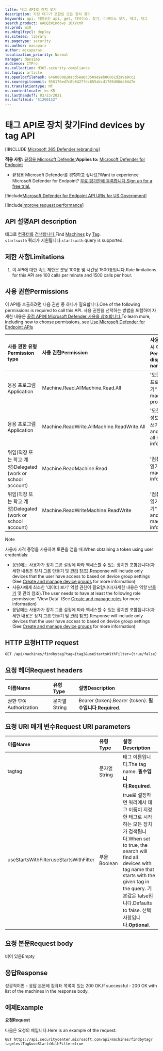 ```yaml
---
title: 태그 API로 장치 찾기
description: 지정 태그가 포함된 모든 장치 찾기
keywords: api, 지원되는 api, get, 디바이스, 찾기, 디바이스 찾기, 태그, 태그
search.product: eADQiWindows 10XVcnh
ms.prod: w10
ms.mktglfcycl: deploy
ms.sitesec: library
ms.pagetype: security
ms.author: macapara
author: mjcaparas
localization_priority: Normal
manager: dansimp
audience: ITPro
ms.collection: M365-security-compliance
ms.topic: article
ms.openlocfilehash: 6460860828acd5ea0c3509e9eb06061d2a9a0cc2
ms.sourcegitcommit: 956176ed7c8b8427fdc655abcd1709d86da9447e
ms.translationtype: MT
ms.contentlocale: ko-KR
ms.lasthandoff: 03/23/2021
ms.locfileid: "51200152"
---
```

# <a name="find-devices-by-tag-api"></a><span data-ttu-id="0b717-104">태그 API로 장치 찾기</span><span class="sxs-lookup"><span data-stu-id="0b717-104">Find devices by tag API</span></span>

[!INCLUDE [Microsoft 365 Defender rebranding](../../includes/microsoft-defender.md)]


<span data-ttu-id="0b717-105">**적용 사항:** [끝점용 Microsoft Defender](https://go.microsoft.com/fwlink/?linkid=2154037)</span><span class="sxs-lookup"><span data-stu-id="0b717-105">**Applies to:** [Microsoft Defender for Endpoint](https://go.microsoft.com/fwlink/?linkid=2154037)</span></span>

- <span data-ttu-id="0b717-106">끝점용 Microsoft Defender를 경험하고 싶나요?</span><span class="sxs-lookup"><span data-stu-id="0b717-106">Want to experience Microsoft Defender for Endpoint?</span></span> [<span data-ttu-id="0b717-107">무료 평가판에 등록합니다.</span><span class="sxs-lookup"><span data-stu-id="0b717-107">Sign up for a free trial.</span></span>](https://www.microsoft.com/microsoft-365/windows/microsoft-defender-atp?ocid=docs-wdatp-exposedapis-abovefoldlink) 

[!include[Microsoft Defender for Endpoint API URIs for US Government](../../includes/microsoft-defender-api-usgov.md)]

[!include[Improve request performance](../../includes/improve-request-performance.md)]


## <a name="api-description"></a><span data-ttu-id="0b717-108">API 설명</span><span class="sxs-lookup"><span data-stu-id="0b717-108">API description</span></span>
<span data-ttu-id="0b717-109">태그로 [컴퓨터를](machine.md) [검색합니다.](machine-tags.md)</span><span class="sxs-lookup"><span data-stu-id="0b717-109">Find [Machines](machine.md) by [Tag](machine-tags.md).</span></span>
<br><span data-ttu-id="0b717-110">```startswith``` 쿼리가 지원됩니다.</span><span class="sxs-lookup"><span data-stu-id="0b717-110">```startswith``` query is supported.</span></span> 

## <a name="limitations"></a><span data-ttu-id="0b717-111">제한 사항</span><span class="sxs-lookup"><span data-stu-id="0b717-111">Limitations</span></span>
1. <span data-ttu-id="0b717-112">이 API에 대한 속도 제한은 분당 100통 및 시간당 1500통입니다.</span><span class="sxs-lookup"><span data-stu-id="0b717-112">Rate limitations for this API are 100 calls per minute and 1500 calls per hour.</span></span>


## <a name="permissions"></a><span data-ttu-id="0b717-113">사용 권한</span><span class="sxs-lookup"><span data-stu-id="0b717-113">Permissions</span></span>
<span data-ttu-id="0b717-114">이 API를 호출하려면 다음 권한 중 하나가 필요합니다.</span><span class="sxs-lookup"><span data-stu-id="0b717-114">One of the following permissions is required to call this API.</span></span> <span data-ttu-id="0b717-115">사용 권한을 선택하는 방법을 포함하여 자세한 내용은 [끝점 API에 Microsoft Defender 사용을 참조합니다.](apis-intro.md)</span><span class="sxs-lookup"><span data-stu-id="0b717-115">To learn more, including how to choose permissions, see [Use Microsoft Defender for Endpoint APIs](apis-intro.md)</span></span>

<span data-ttu-id="0b717-116">사용 권한 유형</span><span class="sxs-lookup"><span data-stu-id="0b717-116">Permission type</span></span> |   <span data-ttu-id="0b717-117">사용 권한</span><span class="sxs-lookup"><span data-stu-id="0b717-117">Permission</span></span>  |   <span data-ttu-id="0b717-118">사용 권한 표시 이름</span><span class="sxs-lookup"><span data-stu-id="0b717-118">Permission display name</span></span>
:---|:---|:---
<span data-ttu-id="0b717-119">응용 프로그램</span><span class="sxs-lookup"><span data-stu-id="0b717-119">Application</span></span> |   <span data-ttu-id="0b717-120">Machine.Read.All</span><span class="sxs-lookup"><span data-stu-id="0b717-120">Machine.Read.All</span></span> |  <span data-ttu-id="0b717-121">'모든 컴퓨터 프로필 읽기'</span><span class="sxs-lookup"><span data-stu-id="0b717-121">'Read all machine profiles'</span></span>
<span data-ttu-id="0b717-122">응용 프로그램</span><span class="sxs-lookup"><span data-stu-id="0b717-122">Application</span></span> |   <span data-ttu-id="0b717-123">Machine.ReadWrite.All</span><span class="sxs-lookup"><span data-stu-id="0b717-123">Machine.ReadWrite.All</span></span> | <span data-ttu-id="0b717-124">'모든 컴퓨터 정보 읽기 및 쓰기'</span><span class="sxs-lookup"><span data-stu-id="0b717-124">'Read and write all machine information'</span></span>
<span data-ttu-id="0b717-125">위임(직장 또는 학교 계정)</span><span class="sxs-lookup"><span data-stu-id="0b717-125">Delegated (work or school account)</span></span> | <span data-ttu-id="0b717-126">Machine.Read</span><span class="sxs-lookup"><span data-stu-id="0b717-126">Machine.Read</span></span> | <span data-ttu-id="0b717-127">'컴퓨터 정보 읽기'</span><span class="sxs-lookup"><span data-stu-id="0b717-127">'Read machine information'</span></span>
<span data-ttu-id="0b717-128">위임(직장 또는 학교 계정)</span><span class="sxs-lookup"><span data-stu-id="0b717-128">Delegated (work or school account)</span></span> | <span data-ttu-id="0b717-129">Machine.ReadWrite</span><span class="sxs-lookup"><span data-stu-id="0b717-129">Machine.ReadWrite</span></span> | <span data-ttu-id="0b717-130">'컴퓨터 정보 읽기 및 쓰기'</span><span class="sxs-lookup"><span data-stu-id="0b717-130">'Read and write machine information'</span></span>

>[!Note]
> <span data-ttu-id="0b717-131">사용자 자격 증명을 사용하여 토큰을 얻을 때:</span><span class="sxs-lookup"><span data-stu-id="0b717-131">When obtaining a token using user credentials:</span></span>
> - <span data-ttu-id="0b717-132">응답에는 사용자가 장치 그룹 설정에 따라 액세스할 수 있는 장치만 포함됩니다(자세한 내용은 장치 그룹 만들기 및 [관리](machine-groups.md) 참조).</span><span class="sxs-lookup"><span data-stu-id="0b717-132">Response will include only devices that the user have access to based on device group settings (See [Create and manage device groups](machine-groups.md) for more information)</span></span>
> - <span data-ttu-id="0b717-133">사용자에게 최소한 '데이터 보기' 역할 권한이 필요합니다(자세한 내용은 역할 [만들기](user-roles.md) 및 관리 참조).</span><span class="sxs-lookup"><span data-stu-id="0b717-133">The user needs to have at least the following role permission: 'View Data' (See [Create and manage roles](user-roles.md) for more information)</span></span>
> - <span data-ttu-id="0b717-134">응답에는 사용자가 장치 그룹 설정에 따라 액세스할 수 있는 장치만 포함됩니다(자세한 내용은 장치 그룹 만들기 및 [관리](machine-groups.md) 참조).</span><span class="sxs-lookup"><span data-stu-id="0b717-134">Response will include only devices that the user have access to based on device group settings (See [Create and manage device groups](machine-groups.md) for more information)</span></span>

## <a name="http-request"></a><span data-ttu-id="0b717-135">HTTP 요청</span><span class="sxs-lookup"><span data-stu-id="0b717-135">HTTP request</span></span>
```
GET /api/machines/findbytag?tag={tag}&useStartsWithFilter={true/false}
```

## <a name="request-headers"></a><span data-ttu-id="0b717-136">요청 헤더</span><span class="sxs-lookup"><span data-stu-id="0b717-136">Request headers</span></span>

<span data-ttu-id="0b717-137">이름</span><span class="sxs-lookup"><span data-stu-id="0b717-137">Name</span></span> | <span data-ttu-id="0b717-138">유형</span><span class="sxs-lookup"><span data-stu-id="0b717-138">Type</span></span> | <span data-ttu-id="0b717-139">설명</span><span class="sxs-lookup"><span data-stu-id="0b717-139">Description</span></span>
:---|:---|:---
<span data-ttu-id="0b717-140">권한 부여</span><span class="sxs-lookup"><span data-stu-id="0b717-140">Authorization</span></span> | <span data-ttu-id="0b717-141">문자열</span><span class="sxs-lookup"><span data-stu-id="0b717-141">String</span></span> | <span data-ttu-id="0b717-142">Bearer {token}.</span><span class="sxs-lookup"><span data-stu-id="0b717-142">Bearer {token}.</span></span> <span data-ttu-id="0b717-143">**필수입니다**.</span><span class="sxs-lookup"><span data-stu-id="0b717-143">**Required**.</span></span>

## <a name="request-uri-parameters"></a><span data-ttu-id="0b717-144">요청 URI 매개 변수</span><span class="sxs-lookup"><span data-stu-id="0b717-144">Request URI parameters</span></span>

<span data-ttu-id="0b717-145">이름</span><span class="sxs-lookup"><span data-stu-id="0b717-145">Name</span></span> | <span data-ttu-id="0b717-146">유형</span><span class="sxs-lookup"><span data-stu-id="0b717-146">Type</span></span> | <span data-ttu-id="0b717-147">설명</span><span class="sxs-lookup"><span data-stu-id="0b717-147">Description</span></span>
:---|:---|:---
<span data-ttu-id="0b717-148">tag</span><span class="sxs-lookup"><span data-stu-id="0b717-148">tag</span></span> | <span data-ttu-id="0b717-149">문자열</span><span class="sxs-lookup"><span data-stu-id="0b717-149">String</span></span> | <span data-ttu-id="0b717-150">태그 이름입니다.</span><span class="sxs-lookup"><span data-stu-id="0b717-150">The tag name.</span></span> <span data-ttu-id="0b717-151">**필수입니다**.</span><span class="sxs-lookup"><span data-stu-id="0b717-151">**Required**.</span></span>
<span data-ttu-id="0b717-152">useStartsWithFilter</span><span class="sxs-lookup"><span data-stu-id="0b717-152">useStartsWithFilter</span></span> | <span data-ttu-id="0b717-153">부울</span><span class="sxs-lookup"><span data-stu-id="0b717-153">Boolean</span></span> | <span data-ttu-id="0b717-154">true로 설정하면 쿼리에서 태그 이름이 지정한 태그로 시작하는 모든 장치가 검색됩니다.</span><span class="sxs-lookup"><span data-stu-id="0b717-154">When set to true, the search will find all devices with tag name that starts with the given tag in the query.</span></span> <span data-ttu-id="0b717-155">기본값은 false입니다.</span><span class="sxs-lookup"><span data-stu-id="0b717-155">Defaults to false.</span></span> <span data-ttu-id="0b717-156">선택 사항입니다.</span><span class="sxs-lookup"><span data-stu-id="0b717-156">**Optional**.</span></span>

## <a name="request-body"></a><span data-ttu-id="0b717-157">요청 본문</span><span class="sxs-lookup"><span data-stu-id="0b717-157">Request body</span></span>
<span data-ttu-id="0b717-158">비어 있음</span><span class="sxs-lookup"><span data-stu-id="0b717-158">Empty</span></span>

## <a name="response"></a><span data-ttu-id="0b717-159">응답</span><span class="sxs-lookup"><span data-stu-id="0b717-159">Response</span></span>
<span data-ttu-id="0b717-160">성공적이면 - 응답 본문에 컴퓨터 목록이 있는 200 OK.</span><span class="sxs-lookup"><span data-stu-id="0b717-160">If successful - 200 OK with list of the machines in the response body.</span></span>

## <a name="example"></a><span data-ttu-id="0b717-161">예제</span><span class="sxs-lookup"><span data-stu-id="0b717-161">Example</span></span>

<span data-ttu-id="0b717-162">**요청**</span><span class="sxs-lookup"><span data-stu-id="0b717-162">**Request**</span></span>

<span data-ttu-id="0b717-163">다음은 요청의 예입니다.</span><span class="sxs-lookup"><span data-stu-id="0b717-163">Here is an example of the request.</span></span>

```http
GET https://api.securitycenter.microsoft.com/api/machines/findbytag?tag=testTag&useStartsWithFilter=true
```